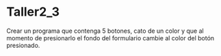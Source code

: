 # Taller2_3
Crear un programa que contenga 5 botones, cato de un color y que al momento de presionarlo el fondo del formulario cambie al color del botón presionado.
